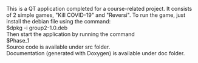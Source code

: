 This is a QT application completed for a course-related project. It consists of 2 simple games, "Kill COVID-19" and "Reversi". To run the game, just install the debian file using the command:<br />
$dpkg -i group2-1.0.deb<br />
Then start the application by running the command<br />
$Phase_1<br />
Source code is available under src folder.<br />
Documentation (generated with Doxygen) is available under doc folder.<br />
